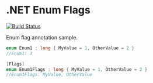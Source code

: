 # .NET Enum Flags 
[![Build Status](https://travis-ci.com/rafaelptr/dotnet-enum-flags.svg?branch=master)](https://travis-ci.com/rafaelptr/dotnet-enum-flags)
  
Enum flag annotation sample.

```csharp
enum Enum1 : long { MyValue = 1, OtherValue = 2 }
//Enum1: 3
```
```csharp
[Flags]
enum Enum1Flags : long { MyValue = 1, OtherValue = 2 }
//Enum1Flags: MyValue, OtherValue
```
